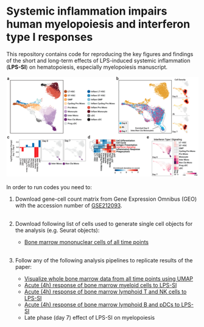 # Systemic inflammation impairs human myelopoiesis and interferon type I responses

This repository contains code for reproducing the key figures and findings of the short and long-term effects of LPS-induced systemic inflammation (**LPS-SI**) on hematopoiesis, especially myelopoiesis manuscript.
<br></br>
![alt text](./Header%20Image.png)
<br></br>
In order to run codes you need to:
 1. Download gene-cell count matrix from Gene Expression Omnibus (GEO) with the accession number of [GSE212093](https://www.ncbi.nlm.nih.gov/geo/query/acc.cgi?acc=GSE212093).
 <br></br>

 2. Download following list of cells used to generate single cell objects for the analysis (e.g. Seurat objects):
    * [Bone marrow mononuclear cells of all time points](./Cell%20Lists/CellName_Whole_BoneMarrow_All_TimePoints.tsv)
<br></br>

 3. Follow any of the following analysis pipelines to replicate results of the paper:
    * [Visualize whole bone marrow data from all time points using UMAP](./Analysis%20Scripts/All%20Bone%20Marrow%20Mononuclear%20Cell%20from%20All%20Time%20Points.ipynb)
    * [Acute (4h) response of bone marrow myeloid cells to LPS-SI](./Analysis%20Scripts/Myeloid%20Cells%20Acute%20Response%20to%20LPS-SI.ipynb)
    * [Acute (4h) response of bone marrow lymphoid T and NK cells to LPS-SI](./Analysis%20Scripts/Lymphoid%20T%20and%20NK%20Cells%20Acute%20Response%20to%20LPS-SI.ipynb)
    * [Acute (4h) response of bone marrow lymphoid B and pDCs to LPS-SI](./Analysis%20Scripts/Lymphoid%20B%20and%20pDC%20Cells%20Acute%20Response%20to%20LPS-SI.ipynb)
    * Late phase (day 7) effect of LPS-SI on myelopoiesis
